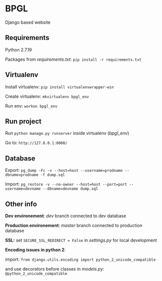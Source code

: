 # BPGL

Django based website

## Requirements
Python 2.7.19

Packages from *requirements.txt*: `pip install -r requirements.txt`

## Virtualenv

Install virtualenv: `pip install virtualenvwrapper-win`

Create virtualenv: `mkvirtualenv bpgl_env`

Run env: `workon bpgl_env`

## Run project

Run `python manage.py runserver` inside virtualenv (*bpgl_env*)

Go to: `http://127.0.0.1:8000/`

## Database

Export: `pg_dump -Fc -v --host=host --username=prodname --dbname=prodname -f dump.sql`

Import: `pg_restore -v --no-owner --host=host --port=port --username=devname --dbname=devname dump.sql`

## Other info
**Dev environement**: *dev* branch connected to dev database

**Production environement**: *master* branch connected to production database

**SSL:** set `SECURE_SSL_REDIRECT = False` in *settings.py* for local development

**Encoding issues in python 2**:

import: `from django.utils.encoding import python_2_unicode_compatible`

and use decorators before classes in *models.py*: `@python_2_unicode_compatible`

